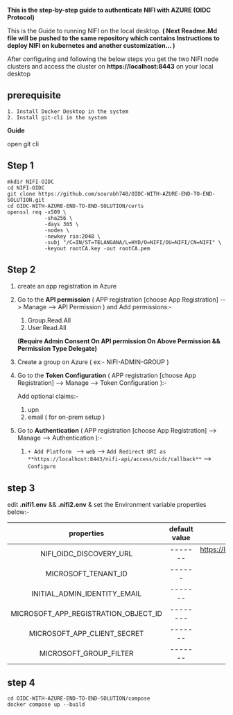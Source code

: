**This is the step-by-step guide to authenticate NIFI with AZURE (OIDC Protocol)**

  This is the Guide to running NIFI on the local desktop. **( Next Readme.Md file will be pushed to the same repository which contains Instructions to deploy NIFI on kubernetes and another customization... )**

  After configuring and following the below steps you get the two NIFI node clusters and access the cluster on **https://localhost:8443** on your local desktop

  
## prerequisite
    1. Install Docker Desktop in the system
    2. Install git-cli in the system

**Guide**

open git cli
## Step 1

```
mkdir NIFI-OIDC
cd NIFI-OIDC
git clone https://github.com/sourabh748/OIDC-WITH-AZURE-END-TO-END-SOLUTION.git
cd OIDC-WITH-AZURE-END-TO-END-SOLUTION/certs
openssl req -x509 \
            -sha256 \
            -days 365 \
            -nodes \
            -newkey rsa:2048 \
            -subj "/C=IN/ST=TELANGANA/L=HYD/O=NIFI/OU=NIFI/CN=NIFI" \
            -keyout rootCA.key -out rootCA.pem
```

## Step 2

1. create an app registration in Azure
2. Go to the **API permission** ( APP registration [choose App Registration] --> Manage --> API Permission ) and Add permissions:-
     1. Group.Read.All
     2. User.Read.All

    **(Require Admin Consent On API permission On Above Permission && Permission Type Delegate)**
3. Create a group on Azure ( ex:- NIFI-ADMIN-GROUP )
4. Go to the **Token Configuration** ( APP registration [choose App Registration] --> Manage --> Token Configuration ):-
   
     Add optional claims:-
     1. upn
     2. email ( for on-prem setup )
5. Go to **Authentication** ( APP registration [choose App Registration] --> Manage --> Authentication ):-
     1. ```+ Add Platform ``` --> ```web``` --> ```Add Redirect URI as **https://localhost:8443/nifi-api/access/oidc/callback**``` --> ```Configure```

## step 3

edit **.nifi1.env** && **.nifi2.env** & set the Environment variable properties below:-

| properties | default value | pattern (or description) |
|:----------:|:-------------:|:-------:|
|NIFI_OIDC_DISCOVERY_URL | ------- | https://login.microsoftonline.com/${MICROSOFT_TENANT_ID}/v2.0/.well-know/openid-configuration |
|MICROSOFT_TENANT_ID | ------ | Tenant Id |
|INITIAL_ADMIN_IDENTITY_EMAIL| ------- | Add your **upn** or **email** |
|MICROSOFT_APP_REGISTRATION_OBJECT_ID| -------- | your Application **spn Application Id** |
|MICROSOFT_APP_CLIENT_SECRET| ------- | Add your **spn secrets** |
|MICROSOFT_GROUP_FILTER| ------- | Add your group (ex:- NIFI-ADMIN) |

## step 4

```
cd OIDC-WITH-AZURE-END-TO-END-SOLUTION/compose
docker compose up --build
```
